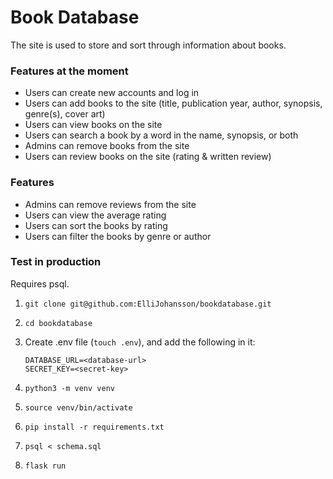 # Book Database

The site is used to store and sort through information about books.

### Features at the moment

- Users can create new accounts and log in
- Users can add books to the site (title, publication year, author, synopsis, genre(s), cover art)
- Users can view books on the site
- Users can search a book by a word in the name, synopsis, or both
- Admins can remove books from the site
- Users can review books on the site (rating & written review)

### Features

- Admins can remove reviews from the site
- Users can view the average rating
- Users can sort the books by rating
- Users can filter the books by genre or author

### Test in production

Requires psql.

1. ```git clone git@github.com:ElliJohansson/bookdatabase.git```
 
2. ```cd bookdatabase```

3. Create .env file (```touch .env```), and add the following in it:

   ```
   DATABASE_URL=<database-url>
   SECRET_KEY=<secret-key>
   ```

4. ```python3 -m venv venv```

5. ```source venv/bin/activate```
 
6.  ```pip install -r requirements.txt```

7. ```psql < schema.sql```

8.  ```flask run```
